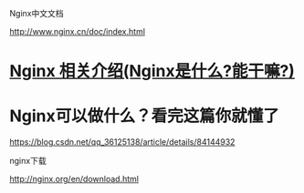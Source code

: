 Nginx中文文档

http://www.nginx.cn/doc/index.html





# [Nginx 相关介绍(Nginx是什么?能干嘛?)](https://www.cnblogs.com/wcwnina/p/8728391.html)





# Nginx可以做什么？看完这篇你就懂了

https://blog.csdn.net/qq_36125138/article/details/84144932



nginx下载

http://nginx.org/en/download.html
